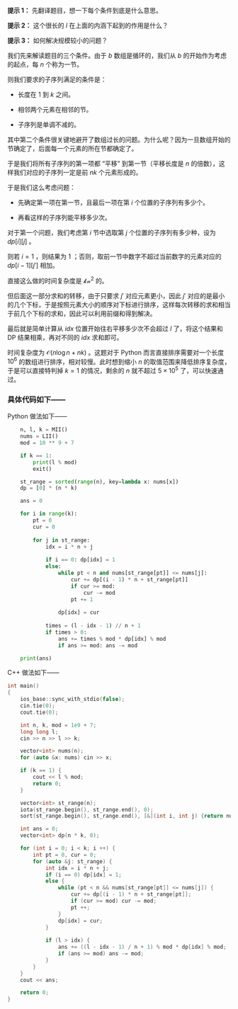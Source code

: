 **提示 1：** 先翻译题目，想一下每个条件到底是什么意思。

**提示 2：** 这个很长的 $l$ 在上面的内涵下起到的作用是什么？

**提示 3：** 如何解决规模较小的问题？

我们先来解读题目的三个条件。由于 $b$ 数组是循环的，我们从 $b$ 的开始作为考虑的起点，每 $n$ 个称为一节。

则我们要求的子序列满足的条件是：

- 长度在 $1$ 到 $k$ 之间。

- 相邻两个元素在相邻的节。

- 子序列是单调不减的。

其中第二个条件很关键地避开了数组过长的问题。为什么呢？因为一旦数组开始的节确定了，后面每一个元素的所在节都确定了。

于是我们将所有子序列的第一项都 “平移” 到第一节（平移长度是 $n$ 的倍数），这样我们对应的子序列一定是前 $nk$ 个元素形成的。

于是我们这么考虑问题：

- 先确定第一项在第一节，且最后一项在第 $i$ 个位置的子序列有多少个。

- 再看这样的子序列能平移多少次。

对于第一个问题，我们考虑第 $i$ 节中选取第 $j$ 个位置的子序列有多少种，设为 $dp[i][j]$ 。

则若 $i=1$ ，则结果为 $1$ ；否则，取前一节中数字不超过当前数字的元素对应的 $dp[i-1][j']$ 相加。

直接这么做的时间复杂度是 $\mathcal{kn^2}$ 的。

但后面这一部分求和的转移，由于只要求 $j'$ 对应元素更小，因此 $j'$ 对应的是最小的几个下标，于是按照元素大小的顺序对下标进行排序，这样每次转移的求和相当于前几个下标的求和，因此可以利用前缀和得到解决。

最后就是简单计算从 $idx$ 位置开始往右平移多少次不会超过 $l$ 了，将这个结果和 DP 结果相乘，再对不同的 $idx$ 求和即可。

时间复杂度为 $\mathcal{O}(n\log n+nk)$ 。这题对于 Python 而言直接排序需要对一个长度 $10^6$ 的数组进行排序，相对较慢。此时想到缩小 $n$ 的取值范围来降低排序复杂度，于是可以直接特判掉 $k=1$ 的情况，剩余的 $n$ 就不超过 $5\times 10^5$ 了，可以快速通过。

### 具体代码如下——

Python 做法如下——

```Python []def main():
    n, l, k = MII()
    nums = LII()
    mod = 10 ** 9 + 7

    if k == 1:
        print(l % mod)
        exit()

    st_range = sorted(range(n), key=lambda x: nums[x])
    dp = [0] * (n * k)

    ans = 0

    for i in range(k):
        pt = 0
        cur = 0
        
        for j in st_range:
            idx = i * n + j
            
            if i == 0: dp[idx] = 1
            else:
                while pt < n and nums[st_range[pt]] <= nums[j]:
                    cur += dp[(i - 1) * n + st_range[pt]]
                    if cur >= mod:
                        cur -= mod
                    pt += 1
                
                dp[idx] = cur
            
            times = (l - idx - 1) // n + 1
            if times > 0:
                ans += times % mod * dp[idx] % mod
                if ans >= mod: ans -= mod

    print(ans)
```

C++ 做法如下——

```cpp []
int main()
{
    ios_base::sync_with_stdio(false);
    cin.tie(0);
    cout.tie(0);

    int n, k, mod = 1e9 + 7;
    long long l;
    cin >> n >> l >> k;

    vector<int> nums(n);
    for (auto &x: nums) cin >> x;

    if (k == 1) {
        cout << l % mod;
        return 0;
    }

    vector<int> st_range(n);
    iota(st_range.begin(), st_range.end(), 0);
    sort(st_range.begin(), st_range.end(), [&](int i, int j) {return nums[i] < nums[j];});

    int ans = 0;
    vector<int> dp(n * k, 0);

    for (int i = 0; i < k; i ++) {
        int pt = 0, cur = 0;
        for (auto &j: st_range) {
            int idx = i * n + j;
            if (i == 0) dp[idx] = 1;
            else {
                while (pt < n && nums[st_range[pt]] <= nums[j]) {
                    cur += dp[(i - 1) * n + st_range[pt]];
                    if (cur >= mod) cur -= mod;
                    pt ++;
                }
                dp[idx] = cur;
            }
            
            if (l > idx) {
                ans += ((l - idx - 1) / n + 1) % mod * dp[idx] % mod;
                if (ans >= mod) ans -= mod;
            }
        }
    }
    cout << ans;

    return 0;
}
```